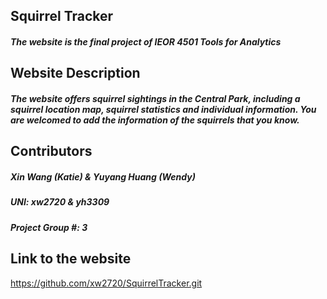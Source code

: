 ## Squirrel Tracker
#####  The website is the final project of IEOR 4501 Tools for Analytics
## Website Description
##### The website offers squirrel sightings in the Central Park, including a squirrel location map, squirrel statistics and individual information. You are welcomed to add the information of the squirrels that you know. 

## Contributors
##### Xin Wang (Katie) & Yuyang Huang (Wendy)
##### UNI: xw2720 & yh3309
##### Project Group #: 3

## Link to the website
<https://github.com/xw2720/SquirrelTracker.git>
